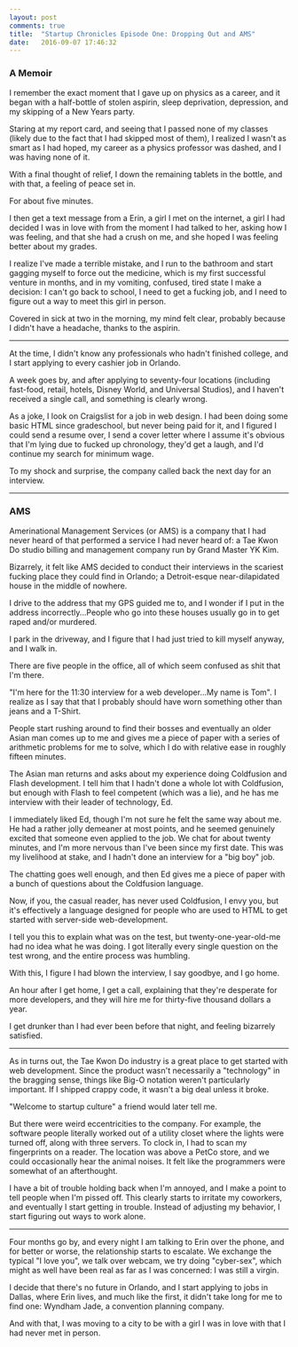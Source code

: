 ```yaml
---
layout: post
comments: true
title:  "Startup Chronicles Episode One: Dropping Out and AMS"
date:   2016-09-07 17:46:32
---
```


### A Memoir

I remember the exact moment that I gave up on physics as a career, and it began with a half-bottle of stolen aspirin, sleep deprivation, depression, and my skipping of a New Years party.  

Staring at my report card, and seeing that I passed none of my classes (likely due to the fact that I had skipped most of them), I realized I wasn't as smart as I had hoped, my career as a physics professor was dashed, and I was having none of it.  

With a final thought of relief, I down the remaining tablets in the bottle, and with that, a feeling of peace set in.  


For about five minutes.  

I then get a text message from a Erin, a girl I met on the internet, a girl I had decided I was in love with from the moment I had talked to her, asking how I was feeling, and that she had a crush on me, and she hoped I was feeling better about my grades. 


I realize I've made a terrible mistake, and I run to the bathroom and start gagging myself to force out the medicine, which is my first successful venture in months, and in my vomiting, confused, tired state I make a decision: I can't go back to school, I need to get a fucking job, and I need to figure out a way to meet this girl in person.  

Covered in sick at two in the morning, my mind felt clear, probably because I didn't have a headache, thanks to the aspirin. 

-------------------

At the time, I didn't know any professionals who hadn't finished college, and I start applying to every cashier job in Orlando.  

A week goes by, and after applying to seventy-four locations (including fast-food, retail, hotels, Disney World, and Universal Studios), and I haven't received a single call, and something is clearly wrong.  

As a joke, I look on Craigslist for a job in web design.  I had been doing some basic HTML since gradeschool, but never being paid for it, and I figured I could send a resume over, I send a cover letter where I assume it's obvious that I'm lying due to fucked up chronology, they'd get a laugh, and I'd continue my search for minimum wage. 

To my shock and surprise, the company called back the next day for an interview. 


---------------------

### AMS

Amerinational Management Services (or AMS) is a company that I had never heard of that performed a service I had never heard of: a Tae Kwon Do studio billing and management company run by Grand Master YK Kim. 

Bizarrely, it felt like AMS decided to conduct their interviews in the scariest fucking place they could find in Orlando; a Detroit-esque near-dilapidated house in the middle of nowhere.  

I drive to the address that my GPS guided me to, and I wonder if I put in the address incorrectly...People who go into these houses usually go in to get raped and/or murdered. 

I park in the driveway, and I figure that I had just tried to kill myself anyway, and I walk in. 

There are five people in the office, all of which seem confused as shit that I'm there.  

"I'm here for the 11:30 interview for a web developer...My name is Tom".  I realize as I say that that I probably should have worn something other than jeans and a T-Shirt. 

People start rushing around to find their bosses and eventually an older Asian man comes up to me and gives me a piece of paper with a series of arithmetic problems for me to solve, which I do with relative ease in roughly fifteen minutes.  

The Asian man returns and asks about my experience doing Coldfusion and Flash development. I tell him that I hadn't done a whole lot with Coldfusion, but enough with Flash to feel competent (which was a lie), and he has me interview with their leader of technology, Ed. 

I immediately liked Ed, though I'm not sure he felt the same way about me.  He had a rather jolly demeaner at most points, and he seemed genuinely excited that someone even applied to the job.  We chat for about twenty minutes, and I'm more nervous than I've been since my first date.  This was my livelihood at stake, and I hadn't done an interview for a "big boy" job. 

The chatting goes well enough, and then Ed gives me a piece of paper with a bunch of questions about the Coldfusion language. 

Now, if you, the casual reader, has never used Coldfusion, I envy you, but it's effectively a language designed for people who are used to HTML to get started with server-side web-development. 

I tell you this to explain what was on the test, but twenty-one-year-old-me had no idea what he was doing. I got literally every single question on the test wrong, and the entire process was humbling.   

With this, I figure I had blown the interview, I say goodbye, and I go home.  

An hour after I get home, I get a call, explaining that they're desperate for more developers, and they will hire me for thirty-five thousand dollars a year.  

I get drunker than I had ever been before that night, and feeling bizarrely satisfied.  


-----------------------------

As in turns out, the Tae Kwon Do industry is a great place to get started with web development.  Since the product wasn't necessarily a "technology" in the bragging sense, things like Big-O notation weren't particularly important.  If I shipped crappy code, it wasn't a big deal unless it broke.  

"Welcome to startup culture" a friend would later tell me. 

But there were weird eccentricities to the company.  For example, the software people literally worked out of a utility closet where the lights were turned off, along with three servers.  To clock in, I had to scan my fingerprints on a reader.  The location was above a PetCo store, and we could occasionally hear the animal noises.  It felt like the programmers were somewhat of an afterthought.  

I have a bit of trouble holding back when I'm annoyed, and I make a point to tell people when I'm pissed off.  This clearly starts to irritate my coworkers, and eventually I start getting in trouble.  Instead of adjusting my behavior, I start figuring out ways to work alone.  

-----------------------------

Four months go by, and every night I am talking to Erin over the phone, and for better or worse, the relationship starts to escalate.  We exchange the typical "I love you", we talk over webcam, we try doing "cyber-sex", which might as well have been real as far as I was concerned: I was still a virgin.  

I decide that there's no future in Orlando, and I start applying to jobs in Dallas, where Erin lives, and much like the first, it didn't take long for me to find one: Wyndham Jade, a convention planning company. 

And with that, I was moving to a city to be with a girl I was in love with that I had never met in person. 
